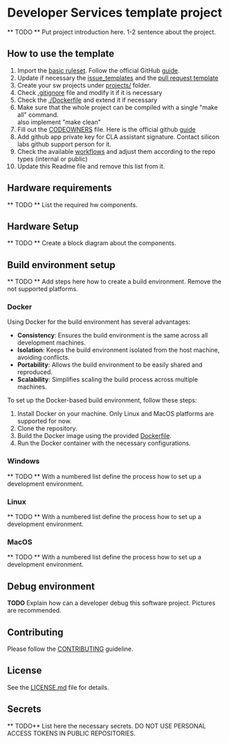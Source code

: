 # Developer Services template project
** TODO ** Put project introduction here. 1-2 sentence about the project.
## How to use the template
1. Import the [basic ruleset](https://github.com/SiliconLabsSoftware/devs-template/blob/main/.github/rulesets/Silabs-basic-public-ruleset.json). Follow the official GitHub [guide](https://docs.github.com/en/enterprise-cloud@latest/organizations/managing-organization-settings/managing-rulesets-for-repositories-in-your-organization#importing-a-ruleset).
2. Update if necessary the [issue_templates](.github/ISSUE_TEMPLATE/) and the [pull request template](./.github/PULL_REQUEST_TEMPLATE.md)
3. Create your sw projects under [projects/](projects/) folder.
4. Check [.gitignore](.gitignore) file and modify it if it is necessary
5. Check the [./Dockerfile](./Dockerfile) and extend it if necessary
6. Make sure that the whole project can be compiled with a single "make all" command.  
   also implement "make clean"
7. Fill out the [CODEOWNERS](./.github/CODEOWNERS) file. Here is the official github [guide](https://docs.github.com/en/repositories/managing-your-repositorys-settings-and-features/customizing-your-repository/about-code-owners)
8. Add github app private key for CLA assistant signature. Contact silicon labs github support person for it.
9. Check the available [workflows](./.github/workflows) and adjust them according to the repo types (internal or public)
10. Update this Readme file and remove this list from it.

## Hardware requirements
** TODO ** List the required hw components.

## Hardware Setup
** TODO ** Create a block diagram about the components.

## Build environment setup
** TODO ** Add steps here how to create a build environment. Remove the not supported platforms.
### Docker
Using Docker for the build environment has several advantages:
- **Consistency**: Ensures the build environment is the same across all development machines.
- **Isolation**: Keeps the build environment isolated from the host machine, avoiding conflicts.
- **Portability**: Allows the build environment to be easily shared and reproduced.
- **Scalability**: Simplifies scaling the build process across multiple machines.

To set up the Docker-based build environment, follow these steps:
1. Install Docker on your machine. Only Linux and MacOS platforms are supported for now.
2. Clone the repository.
3. Build the Docker image using the provided [Dockerfile](./Dockerfile).
4. Run the Docker container with the necessary configurations.

### Windows
** TODO ** With a numbered list define the process how to set up a development environment.

### Linux
** TODO ** With a numbered list define the process how to set up a development environment.

### MacOS
** TODO ** With a numbered list define the process how to set up a development environment.

## Debug environment
**TODO**
Explain how can a developer debug this software project. Pictures are recommended.
## Contributing
Please follow the [CONTRIBUTING](./.github/CONTRIBUTING.md) guideline.

## License
See the [LICENSE.md](./LICENSE.md) file for details.

## Secrets
** TODO** List here the necessary secrets. DO NOT USE PERSONAL ACCESS TOKENS IN PUBLIC REPOSITORIES.
